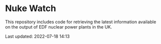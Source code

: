 # Nuke Watch

This repository includes code for retrieving the latest information available on the output of EDF nuclear power plants in the UK.

Last updated: 2022-07-18 14:13